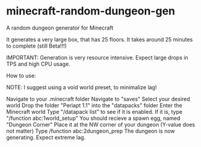 # minecraft-random-dungeon-gen
A random dungeon generator for Minecraft

It generates a very large box, that has 25 floors.
It takes around 25 minutes to complete (still Beta!!!)

IMPORTANT: Generation is very resource intensive. Expect large drops in TPS and high CPU usage.


How to use:

NOTE: I suggest using a void world preset, to minimalize lag!

Navigate to your .minecraft folder
Navigate to "saves"
Select your desired world
Drop the folder "Periapt 1.1" into the "datapacks" folder
Enter the Minecraft world
Type "/datapack list" to see if it is enabled.
If it is, type "/function abc:1world_setup"
You should recieve a spawn egg, named "Dungeon Corner"
Place it at the NW corner of your dungeon (Y-value does not matter)
Type /function abc:2dungeon_prep
The dungeon is now generating. Expect extreme lag.
